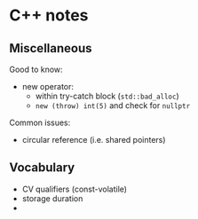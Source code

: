 # C++ notes

## Miscellaneous 

Good to know:

- new operator:
    - within try-catch block (`std::bad_alloc`)
    - `new (throw) int(5)` and check for `nullptr`

Common issues:

- circular reference (i.e. shared pointers)

## Vocabulary 

- CV qualifiers (const-volatile)
- storage duration
- 
